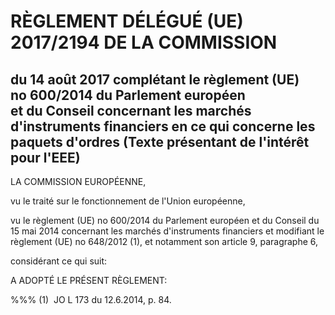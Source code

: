 # RÈGLEMENT DÉLÉGUÉ (UE) 2017/2194 DE LA COMMISSION

## du 14 août 2017 complétant le règlement (UE) no 600/2014 du Parlement européen et du Conseil concernant les marchés d'instruments financiers en ce qui concerne les paquets d'ordres (Texte présentant de l'intérêt pour l'EEE)

LA COMMISSION EUROPÉENNE,

vu le traité sur le fonctionnement de l'Union européenne,

vu le règlement (UE) no 600/2014 du Parlement européen et du Conseil du 15 mai 2014 concernant les marchés d'instruments financiers et modifiant le règlement (UE) no 648/2012 (1), et notamment son article 9, paragraphe 6,

considérant ce qui suit:

A ADOPTÉ LE PRÉSENT RÈGLEMENT:

%%% (1)  JO L 173 du 12.6.2014, p. 84.

